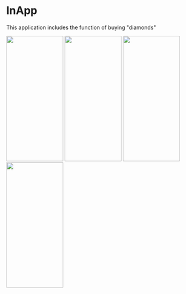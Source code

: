 # InApp
This application includes the function of buying "diamonds"

<img src="https://user-images.githubusercontent.com/83715610/202834571-bb59019a-77a0-484f-9343-1b4fe649e5c1.png" width="150" height="330">
<img src="https://user-images.githubusercontent.com/83715610/202834602-bec91585-8577-4400-8cd8-21029d74d64b.png" width="150" height="330">
<img src="https://user-images.githubusercontent.com/88591700/185805990-46abe9c8-441d-487b-96f1-d406523fceda.png" width="150" height="330">
<img src="https://user-images.githubusercontent.com/83715610/202834625-81c7696b-8a9f-49d5-a313-28e7898d48af.png" width="150" height="330">
